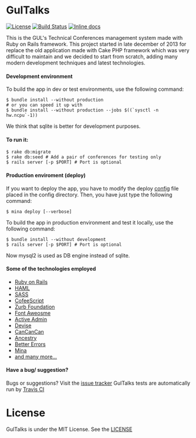 # GulTalks
[![License](http://img.shields.io/license/MIT.png?color=red)](https://github.com/guluc3m/gul-gultalks/blob/master/LICENSE)
[![Build Status](https://travis-ci.org/guluc3m/gul-gultalks.svg?branch=develop)](https://travis-ci.org/guluc3m/gul-gultalks)
[![Inline docs](http://inch-ci.org/github/guluc3m/gul-gultalks.svg?branch=master)](http://inch-ci.org/github/guluc3m/gul-gultalks)

This is the GUL's Technical Conferences management system made with Ruby on Rails framework.
This project started in late december of 2013 for replace the old application made with Cake PHP
framework which was very difficult to maintain and we decided to start from scratch,
adding many modern development techniques and latest technologies.


#### Development environment
To build the app in dev or test environments, use the following command:

```shell
$ bundle install --without production
# or you can speed it up with
$ bundle install --without production --jobs $((`sysctl -n hw.ncpu`-1))
```
We think that sqlite is better for development purposes.

#### To run it:
```shell
$ rake db:migrate
$ rake db:seed # Add a pair of conferences for testing only
$ rails server [-p $PORT] # Port is optional
```

#### Production enviroment (deploy)
If you want to deploy the app, you have to modify the deploy [config](https://github.com/guluc3m/gul-gultalks/blob/develop/config/deploy.rb) file placed in the
config directory. Then, you have just type the following command:

```shell
$ mina deploy [--verbose]
```

To build the app in production environment and test it locally, use the following command:

```shell
$ bundle install --without development
$ rails server [-p $PORT] # Port is optional
```

Now mysql2 is used as DB engine instead of sqlite.

#### Some of the technologies employed
- [Ruby on Rails](http://rubyonrails.org/)
- [HAML](http://haml.info/)
- [SASS](http://sass-lang.com/)
- [CofeeScript](http://coffeescript.org/)
- [Zurb Foundation](http://foundation.zurb.com/)
- [Font Aweosme](http://fortawesome.github.io/Font-Awesome/)
- [Active Admin](http://activeadmin.info/)
- [Devise](https://github.com/plataformatec/devise)
- [CanCanCan](https://github.com/CanCanCommunity/cancancan)
- [Ancestry](https://github.com/stefankroes/ancestry)
- [Better Errors](https://github.com/charliesome/better_errors)
- [Mina](http://mina-deploy.github.io/mina/)
- [and many more...](https://github.com/guluc3m/gul-gultalks/blob/develop/Gemfile)


#### Have a bug/ suggestion?
Bugs or suggestions? Visit the [issue tracker](https://github.com/guluc3m/gul-gultalks/issues/)
GulTalks tests are automatically run by [Travis CI](https://travis-ci.org/guluc3m/gul-gultalks)

License
=======
GulTalks is under the MIT License. See the [LICENSE](https://github.com/guluc3m/gul-gultalks/blob/master/LICENSE)
